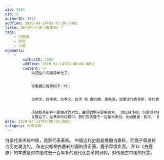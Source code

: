```yaml
---
aid: 4304
cid: 5
authorID: 3571
addTime: 2020-04-14T03:45:00.000Z
title: 如何评价小说《白鹿原》？
tags:
    - 白鹿原
    - 评价
    - 小说
comments:
    -
        authorID: 2592
        addTime: 2020-04-14T04:00:00.000Z
        content: >-
            你把这个问题简单化了。


            你看鹿白两家的下一代：


            白孝文、白孝武、白孝义、白灵 和 鹿兆鹏、鹿兆海，这里谁代表革新，谁代表传统，是不是说传统已经无法维持？


            传统和革新并不是绝对的对立，最好的例子是朱先生， 他出身传统，但是他对革新不是反对。
            关键在于，在革命的过程中，我们应该遵守一些基本原则，比如善良，和平， 反对激进。
date: 2020-04-14T04:00:00.000Z
category: 分享发现
---
```


白家代表传统中国，鹿家代表革新。 中国近代史就是推翻白嘉轩，而鹿子霖是符合历史潮流的。 陈忠实却把白嘉轩刻画的很正面，鹿子霖很负面。 所以《白鹿原》的本质是对中国过去一百年多的现代化变革的讽刺，对传统古中国的怀念。
